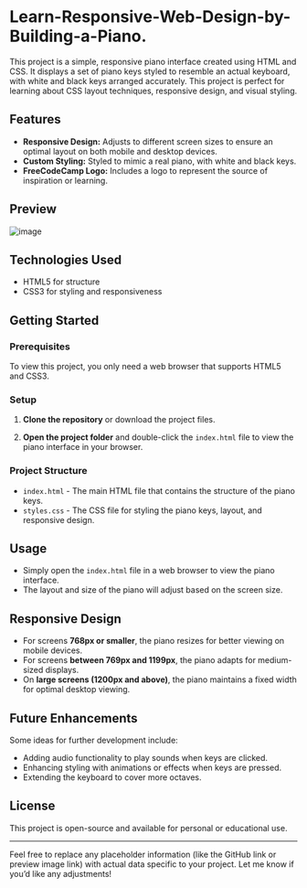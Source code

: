 # Learn-Responsive-Web-Design-by-Building-a-Piano.

This project is a simple, responsive piano interface created using HTML and CSS. It displays a set of piano keys styled to resemble an actual keyboard, with white and black keys arranged accurately. This project is perfect for learning about CSS layout techniques, responsive design, and visual styling.

## Features

- **Responsive Design:** Adjusts to different screen sizes to ensure an optimal layout on both mobile and desktop devices.
- **Custom Styling:** Styled to mimic a real piano, with white and black keys.
- **FreeCodeCamp Logo:** Includes a logo to represent the source of inspiration or learning.

## Preview

![image](https://github.com/user-attachments/assets/31b27a31-8ee8-4549-a6eb-838f1407dc92)


## Technologies Used

- HTML5 for structure
- CSS3 for styling and responsiveness

## Getting Started

### Prerequisites

To view this project, you only need a web browser that supports HTML5 and CSS3.

### Setup

1. **Clone the repository** or download the project files.
  
2. **Open the project folder** and double-click the `index.html` file to view the piano interface in your browser.

### Project Structure

- `index.html` - The main HTML file that contains the structure of the piano keys.
- `styles.css` - The CSS file for styling the piano keys, layout, and responsive design.

## Usage

- Simply open the `index.html` file in a web browser to view the piano interface.
- The layout and size of the piano will adjust based on the screen size.

## Responsive Design

- For screens **768px or smaller**, the piano resizes for better viewing on mobile devices.
- For screens **between 769px and 1199px**, the piano adapts for medium-sized displays.
- On **large screens (1200px and above)**, the piano maintains a fixed width for optimal desktop viewing.

## Future Enhancements

Some ideas for further development include:
- Adding audio functionality to play sounds when keys are clicked.
- Enhancing styling with animations or effects when keys are pressed.
- Extending the keyboard to cover more octaves.

## License

This project is open-source and available for personal or educational use.

---

Feel free to replace any placeholder information (like the GitHub link or preview image link) with actual data specific to your project. Let me know if you’d like any adjustments!
